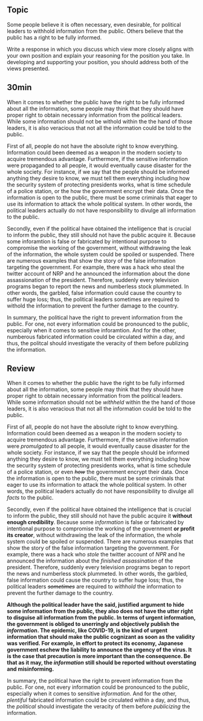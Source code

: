 ## Topic

Some people believe it is often necessary, even desirable, for political leaders to withhold information from the public. Others believe that the public has a right to be fully informed.

Write a response in which you discuss which view more closely aligns with your own position and explain your reasoning 
for the position you take. In developing and supporting your position, you should address both of the views presented.

## 30min
When it comes to whether the public have the right to be fully informed about all the information, some people may think that they should have proper right to obtain necessary information from the political leaders. While some information should not be withold within the the hand of those leaders, it is also veracious that not all the information could be told to the public.

First of all, people do not have the absolute right to know everything. Information could been deemed as a weapon in the modern society to acquire tremendous advantage. Furthermore, if the sensitive information were propaganded to all people, it would eventually cause disaster for the whole society. For instance, if we say that the people should be informed anything they desire to know, we must tell them everything including how the security system of protecting presidents works, what is time schedule of a police station, or the how the government encrypt their data. Once the information is open to the public, there must be some criminals that eager to use its information to attack the whole political system. In other words, the political leaders actually do not have responsibility to divulge all information to the public.

Secondly, even if the political have obtained the intelligence that is crucial to inform the public, they still should not have the public acquire it. Because some inforamtion is false or fabricated by intentional purpose to compromise the working of the government, without withdrawing the leak of the information, the whole system could be spoiled or suspended. There are numerous examples that show the story of the false information targeting the government. For example, there was a hack who steal the twitter account of NRP and he announced the information about the done assassionation of the president. Therefore, suddenly every television programs began to report the news and numberless stock plummeted. In other words, the garbled, false information could cause the country to suffer huge loss; thus, the political leaders sometimes are required to withold the information to prevent the further damage to the country.

In summary, the political have the right to prevent information from the public. For one, not every information could be pronounced to the public, especially when it comes to sensitive inforamtion. And for the other, numberous fabricated information could be circulated within a day, and thus, the politcal should investigate the veracity of them before publizing the information.

## Review
When it comes to whether the public have the right to be fully informed about all the information, some people may think that they should have proper right to obtain necessary information from the political leaders. While some information should not be *withheld* within the the hand of those leaders, it is also veracious that not all the information could be told to the public.

First of all, people do not have the absolute right to know everything. Information could been deemed as a weapon in the modern society to acquire tremendous advantage. Furthermore, if the sensitive information were *promulgated* to all people, it would eventually cause disaster for the whole society. For instance, if we say that the people should be informed anything they desire to know, we must tell them everything including how the security system of protecting presidents works, what is time schedule of a police station, or even *~~how~~* the government encrypt their data. Once the information is open to the public, there must be some criminals that eager to use its information to attack the whole political system. In other words, the political leaders actually do not have responsibility to divulge all *facts* to the public.

Secondly, even if the political have obtained the intelligence that is crucial to inform the public, they still should not have the public acquire it **without enough credibility**. Because some *information* is false or fabricated by intentional purpose to compromise the working of the government **or profit its creator**, without withdrawing the leak of the information, the whole system could be spoiled or suspended. There are numerous examples that show the story of the false information targeting the government. For example, there was a hack who *stole* the twitter account of *NPR* and he announced the information about the *finished* *assassination* of the president. Therefore, suddenly every television programs began to report the news and numberless stock plummeted. In other words, the garbled, false information could cause the country to suffer huge loss; thus, the political leaders *~~sometimes~~* are required to *withhold* the information to prevent the further damage to the country.

**Although the political leader have the said, justified argument to hide some information from the public, they also does not have the utter right to disguise all information from the public. In terms of urgent information, the government is obliged to unerringly and objectively publish the *information*. The epidemic, like COVID-19, is the kind of urgent information that should make the public cognizant as soon as the validity was verified. For example, in effort to protect its economy, Japanese government eschew the liability to announce the urgency of the virus. It is the case that precaution is more important than the consequence. Be that as it may, the *information* still should be reported without overstating and misinforming.**

In summary, the political have the right to prevent information from the public. For one, not every information could be pronounced to the public, especially when it comes to sensitive *information*. And for the other, *plentiful* fabricated information could be circulated within a day, and thus, the *political* should investigate the veracity of them before *publicizing* the information.